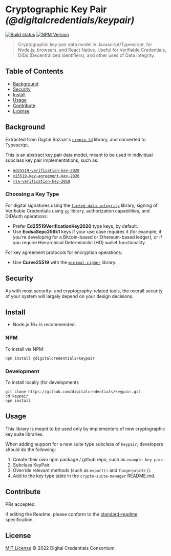 # Cryptographic Key Pair _(@digitalcredentials/keypair)_

[![Build status](https://img.shields.io/github/actions/workflow/status/digitalcredentials/keypair/main.yml?branch=main)](https://github.com/digitalcredentials/keypair/actions?query=workflow%3A%22Node.js+CI%22)
[![NPM Version](https://img.shields.io/npm/v/@digitalcredentials/keypair.svg)](https://npm.im/@digitalcredentials/keypair)

> Cryptographic key pair data model in Javascript/Typescript, for Node.js, browsers, and React Native. Useful for Verifiable Credentials, DIDs (Decentralized Identifiers), and other uses of Data Integrity.

## Table of Contents

- [Background](#background)
- [Security](#security)
- [Install](#install)
- [Usage](#usage)
- [Contribute](#contribute)
- [License](#license)

## Background

Extracted from Digital Bazaar's [`crypto-ld`](https://github.com/digitalbazaar/crypto-ld)
library, and converted to Typescript.

This is an abstract key pair data model, meant to be used in individual subclass
key pair implementations, such as:

* [`ed25519-verification-key-2020`](https://github.com/digitalcredentials/ed25519-verification-key-2020)
* [`x25519-key-agreement-key-2020`](https://github.com/digitalcredentials/x25519-key-agreement-key-2020)
* [`rsa-verification-key-2018`](https://github.com/digitalcredentials/rsa-verification-key-2018)

### Choosing a Key Type

For digital signatures using the
[`linked-data-integrity`](https://github.com/digitalcredentials/linked-data-integrity) library,
signing of Verifiable Credentials using [`vc`](https://github.com/digitalcredentials/vc) library,
authorization capabilities, and DIDAuth operations:

* Prefer **Ed25519VerificationKey2020** type keys, by default.
* Use **EcdsaSepc256k1** keys if your use case requires it (for example, if
  you're developing for a Bitcoin-based or Ethereum-based ledger), or if you
  require Hierarchical Deterministic (HD) wallet functionality.

For key agreement protocols for encryption operations:

* Use **Curve25519** with the [`minimal-cipher`](https://github.com/digitalcredentials/minimal-cipher)
  library.

## Security

As with most security- and cryptography-related tools, the overall security of
your system will largely depend on your design decisions.

## Install

- Node.js 16+ is recommended.

### NPM

To install via NPM:

```
npm install @digitalcredentials/keypair
```

### Development

To install locally (for development):

```
git clone https://github.com/digitalcredentials/keypair.git
cd keypair
npm install
```

## Usage

This library is meant to be used only by implementers of new cryptographic key suite
libraries.

When adding support for a new suite type subclass of `keypair`, developers should
do the following:

1. Create their own npm package / github repo, such as `example-key-pair`.
2. Subclass KeyPair.
3. Override relevant methods (such as `export()` and `fingerprint()`).
4. Add to the key type table in the `crypto-suite-manager` README.md.

## Contribute

PRs accepted.

If editing the Readme, please conform to the
[standard-readme](https://github.com/RichardLitt/standard-readme) specification.

## License

[MIT License](LICENSE.md) © 2022 Digital Credentials Consortium.
